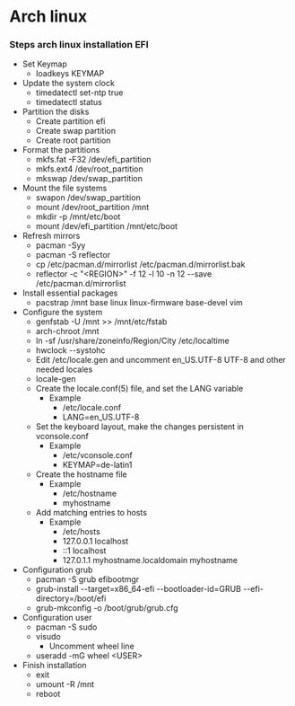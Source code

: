 # Arch linux
### Steps arch linux installation EFI
* Set Keymap
  * loadkeys KEYMAP
* Update the system clock
  * timedatectl set-ntp true
  * timedatectl status
* Partition the disks
  * Create partition efi
  * Create swap partition
  * Create root partition
* Format the partitions
  * mkfs.fat -F32 /dev/efi_partition
  * mkfs.ext4 /dev/root_partition
  * mkswap /dev/swap_partition
* Mount the file systems
  * swapon /dev/swap_partition
  * mount /dev/root_partition /mnt
  * mkdir -p /mnt/etc/boot
  * mount /dev/efi_partition /mnt/etc/boot
* Refresh mirrors
  * pacman -Syy
  * pacman -S reflector
  * cp /etc/pacman.d/mirrorlist /etc/pacman.d/mirrorlist.bak
  * reflector -c "<REGION\>" -f 12 -l 10 -n 12 --save /etc/pacman.d/mirrorlist
* Install essential packages
  * pacstrap /mnt base linux linux-firmware base-devel vim
* Configure the system
  * genfstab -U /mnt >> /mnt/etc/fstab
  * arch-chroot /mnt
  * ln -sf /usr/share/zoneinfo/Region/City /etc/localtime
  * hwclock --systohc
  * Edit /etc/locale.gen and uncomment en_US.UTF-8 UTF-8 and other needed locales
  * locale-gen
  * Create the locale.conf(5) file, and set the LANG variable
    * Example
      * /etc/locale.conf
      * LANG=en_US.UTF-8
  * Set the keyboard layout, make the changes persistent in vconsole.conf
    * Example
      * /etc/vconsole.conf
      * KEYMAP=de-latin1
  * Create the hostname file
    * Example
      * /etc/hostname
      * myhostname
  * Add matching entries to hosts
    * Example
      * /etc/hosts
      * 127.0.0.1   localhost
      * ::1		      localhost
      * 127.0.1.1	  myhostname.localdomain	myhostname
* Configuration grub
  * pacman -S grub efibootmgr
  * grub-install --target=x86_64-efi --bootloader-id=GRUB --efi-directory=/boot/efi
  * grub-mkconfig -o /boot/grub/grub.cfg
* Configuration user
  * pacman -S sudo
  * visudo
    * Uncomment wheel line
  * useradd -mG wheel <USER\>
* Finish installation
  * exit
  * umount -R /mnt
  * reboot
